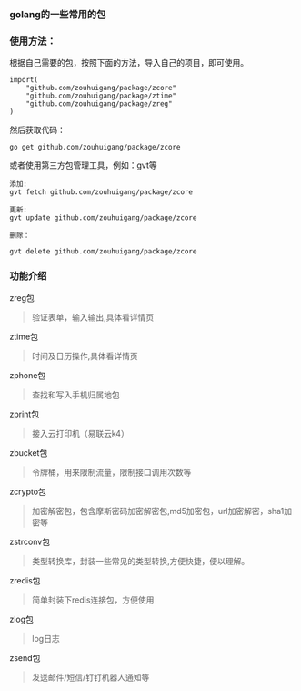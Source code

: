 ### golang的一些常用的包

### 使用方法：

根据自己需要的包，按照下面的方法，导入自己的项目，即可使用。

	import(
		"github.com/zouhuigang/package/zcore"
		"github.com/zouhuigang/package/ztime"
		"github.com/zouhuigang/package/zreg"
	)

然后获取代码：

	go get github.com/zouhuigang/package/zcore

或者使用第三方包管理工具，例如：gvt等

	添加:
	gvt fetch github.com/zouhuigang/package/zcore
	
	更新:
	gvt update github.com/zouhuigang/package/zcore

	删除：

	gvt delete github.com/zouhuigang/package/zcore

### 功能介绍

zreg包

>验证表单，输入输出,具体看详情页


ztime包

>时间及日历操作,具体看详情页


zphone包

>查找和写入手机归属地包


zprint包

>接入云打印机（易联云k4）


zbucket包

>令牌桶，用来限制流量，限制接口调用次数等


zcrypto包

>加密解密包，包含摩斯密码加密解密包,md5加密包，url加密解密，sha1加密等

zstrconv包

>类型转换库，封装一些常见的类型转换,方便快捷，便以理解。

zredis包
>简单封装下redis连接包，方便使用

zlog包
>log日志

zsend包
>发送邮件/短信/钉钉机器人通知等



	